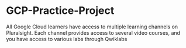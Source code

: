 # GCP-Practice-Project
All Google Cloud learners have access to multiple learning channels on Pluralsight. Each channel provides access to several video courses, and you have access to various labs through Qwiklabs
